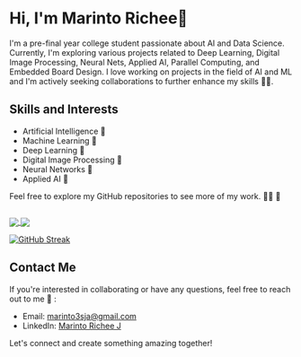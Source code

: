 # Hi, I'm Marinto Richee👋

I'm a pre-final year college student passionate about AI and Data Science. Currently, I'm exploring various projects related to Deep Learning, Digital Image Processing, Neural Nets, Applied AI, Parallel Computing, and Embedded Board Design. I love working on projects in the field of AI and ML and I'm actively seeking collaborations to further enhance my skills 😮‍💨.

## Skills and Interests

- Artificial Intelligence 🫡
- Machine Learning 🫡
- Deep Learning 🫡
- Digital Image Processing 🫡
- Neural Networks 🫡
- Applied AI 🫡

Feel free to explore my GitHub repositories to see more of my work. 😶‍🌫️ 🧐

<p align="left"><img src="https://komarev.com/ghpvc/?username=Marinto-Richee&style=flat-square&color=blue" alt=""></p>

<a href="(https://readmestats.999857.xyz/api?username=Marinto-Richee&theme=transparent&show_icons=true&rank_icon=github)">
  <img align="center" src="https://readmestats.999857.xyz/api?username=Marinto-Richee&theme=transparent&show_icons=true&rank_icon=github" />
</a>
<a href="[(https://github.com/anuraghazra/github-readme-stats)](https://readmestats.999857.xyz/api/top-langs/?username=Marinto-Richee&layout=donut&theme=transparent&langs_count=10)">
  <img align="center" src="https://readmestats.999857.xyz/api/top-langs/?username=Marinto-Richee&layout=donut&theme=transparent&langs_count=10" />
</a>

[![GitHub Streak](http://github-readme-streak-stats.herokuapp.com?user=Marinto-Richee&theme=dark&background=000000)](https://git.io/streak-stats)

## Contact Me

If you're interested in collaborating or have any questions, feel free to reach out to me 🤙 :

- Email: [marinto3sja@gmail.com](mailto:marinto3sja@gmail.com)
- LinkedIn: [Marinto Richee J](https://www.linkedin.com/in/marinto-richee/)

Let's connect and create something amazing together!
